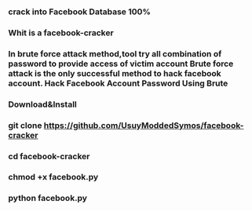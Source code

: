 ### crack into Facebook Database 100%
### Whit is a facebook-cracker
### In brute force attack method,tool try all combination of password to provide access of victim account Brute force attack is the only successful method to hack facebook account. Hack Facebook Account Password Using Brute

### Download&Install

### git clone https://github.com/UsuyModdedSymos/facebook-cracker
   
### cd facebook-cracker

### chmod +x facebook.py

### python facebook.py

### 
